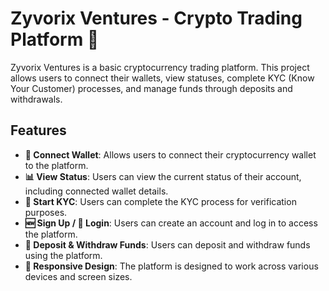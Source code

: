 # Zyvorix Ventures - Crypto Trading Platform 🚀

Zyvorix Ventures is a basic cryptocurrency trading platform. This project allows users to connect their wallets, view statuses, complete KYC (Know Your Customer) processes, and manage funds through deposits and withdrawals.

## Features

- **🔗 Connect Wallet**: Allows users to connect their cryptocurrency wallet to the platform.
- **📊 View Status**: Users can view the current status of their account, including connected wallet details.
- **📝 Start KYC**: Users can complete the KYC process for verification purposes.
- **🆕 Sign Up / 🔐 Login**: Users can create an account and log in to access the platform.
- **💸 Deposit & Withdraw Funds**: Users can deposit and withdraw funds using the platform.
- **📱 Responsive Design**: The platform is designed to work across various devices and screen sizes.
